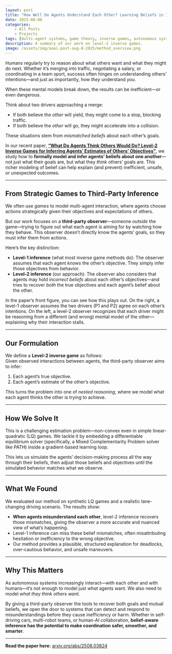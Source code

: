 ```yaml
---
layout: post
title: "How Well Do Agents Understand Each Other? Learning Beliefs in Interactive Settings"
date: 2025-08-08
categories:
    - All Posts
    - Projects
tags: [multi-agent systems, game theory, inverse games, autonomous systems]
description: A summary of our work on level-2 inverse games.
image: /assets/img/aaai-post-aug-8-2025/method_overview.png
---
```


Humans regularly try to reason about what others want and what they might do next. Whether it’s merging into traffic, negotiating a salary, or coordinating in a team sport, success often hinges on understanding others’ intentions—and just as importantly, how *they* understand *you*.  

When these mental models break down, the results can be inefficient—or even dangerous.  

Think about two drivers approaching a merge:  
- If both believe the *other* will yield, they might come to a stop, blocking traffic.  
- If both believe the *other* will go, they might accelerate into a collision.  

These situations stem from *mismatched beliefs* about each other’s goals.

In our recent paper, **[“What Do Agents Think Others Would Do? Level-2 Inverse Games for Inferring Agents’ Estimates of Others’ Objectives”](https://arxiv.org/abs/2508.03824)**, we study how to **formally model and infer agents’ beliefs about one another**—not just what their goals are, but what they *think* others’ goals are. This richer modeling of belief can help explain (and prevent) inefficient, unsafe, or unexpected outcomes.

---

## From Strategic Games to Third-Party Inference

We often use *games* to model multi-agent interaction, where agents choose actions strategically given their objectives and expectations of others.  

But our work focuses on a **third-party observer**—someone *outside* the game—trying to figure out what each agent is aiming for by watching how they behave. This observer doesn’t directly know the agents’ goals, so they must infer them from actions.

Here’s the key distinction:

- **Level-1 inference** (what most inverse game methods do): The observer assumes that each agent *knows* the other’s objective. They simply infer those objectives from behavior.  
- **Level-2 inference** (our approach): The observer also considers that agents may hold *incorrect beliefs* about each other’s objectives—and tries to recover *both* the true objectives and each agent’s belief about the other.

In the paper’s front figure, you can see how this plays out. On the right, a level-1 observer assumes the two drivers (P1 and P2) agree on each other’s intentions. On the left, a level-2 observer recognizes that each driver might be reasoning from a different (and wrong) mental model of the other—explaining why their interaction stalls.

---

## Our Formulation

We define a **Level-2 inverse game** as follows:  
Given observed interactions between agents, the third-party observer aims to infer:
1. Each agent’s true objective.
2. Each agent’s estimate of the other’s objective.

This turns the problem into one of *nested reasoning*, where we model what each agent thinks the other is trying to achieve.

---

## How We Solve It

This is a challenging estimation problem—non-convex even in simple linear-quadratic (LQ) games. We tackle it by embedding a differentiable equilibrium solver (specifically, a Mixed Complementarity Problem solver like PATH) inside a gradient-based learning loop.  

This lets us simulate the agents’ decision-making process all the way through their beliefs, then adjust those beliefs and objectives until the simulated behavior matches what we observe.

---

## What We Found

We evaluated our method on synthetic LQ games and a realistic lane-changing driving scenario. The results show:

- **When agents misunderstand each other**, level-2 inference recovers those mismatches, giving the observer a more accurate and nuanced view of what’s happening.
- Level-1 inference can miss these belief mismatches, often misattributing hesitation or inefficiency to the wrong objective.
- Our method provides a plausible, structured explanation for deadlocks, over-cautious behavior, and unsafe maneuvers.

---

## Why This Matters

As autonomous systems increasingly interact—with each other and with humans—it’s not enough to model just *what* agents want. We also need to model *what they think others want*.  

By giving a third-party observer the tools to recover both goals and mutual beliefs, we open the door to systems that can detect and respond to misunderstandings before they cause inefficiency or harm. Whether in self-driving cars, multi-robot teams, or human-AI collaboration, **belief-aware inference has the potential to make coordination safer, smoother, and smarter**.

---

**Read the paper here:** [arxiv.org/abs/2508.03824](https://arxiv.org/abs/2508.03824)
